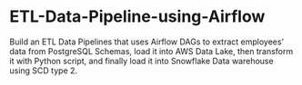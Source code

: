 # ETL-Data-Pipeline-using-Airflow
Build an ETL Data Pipelines that uses Airflow DAGs to extract employees’ data from PostgreSQL Schemas, load it into AWS Data Lake, then transform it with Python script, and finally load it into Snowflake Data warehouse using SCD type 2.

